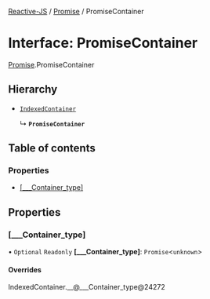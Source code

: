 [Reactive-JS](../README.md) / [Promise](../modules/Promise.md) / PromiseContainer

# Interface: PromiseContainer

[Promise](../modules/Promise.md).PromiseContainer

## Hierarchy

- [`IndexedContainer`](types.IndexedContainer.md)

  ↳ **`PromiseContainer`**

## Table of contents

### Properties

- [[\_\_\_Container\_type]](Promise.PromiseContainer.md#[___container_type])

## Properties

### [\_\_\_Container\_type]

• `Optional` `Readonly` **[\_\_\_Container\_type]**: `Promise`<`unknown`\>

#### Overrides

IndexedContainer.\_\_@\_\_\_Container\_type@24272
